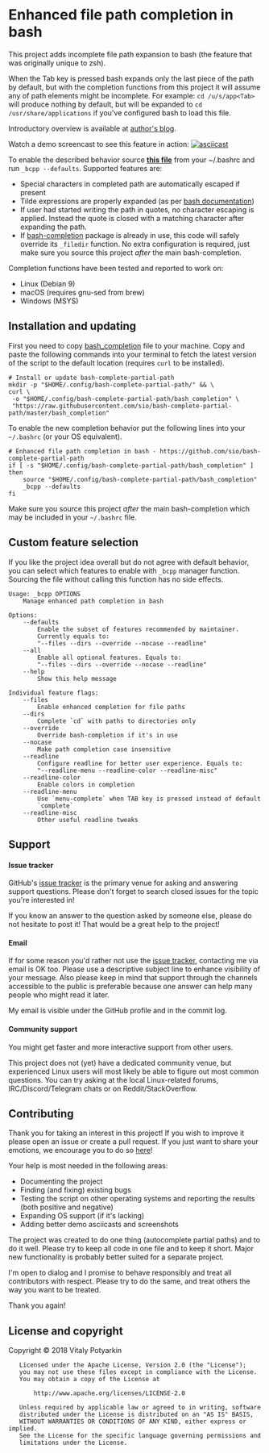 # Enhanced file path completion in bash

This project adds incomplete file path expansion to bash (the feature that was
originally unique to zsh).

When the Tab key is pressed bash expands only the last piece of the path by
default, but with the completion functions from this project it will assume any
of path elements might be incomplete. For example: `cd /u/s/app<Tab>` will
produce nothing by default, but will be expanded to `cd /usr/share/applications`
if you've configured bash to load this file.

Introductory overview is available at
[author's blog](https://potyarkin.ml/posts/2018/enhanced-file-path-completion-in-bash-like-in-zsh/).

Watch a demo screencast to see this feature in action:
[![asciicast](https://asciinema.org/a/0zhzOYbkF22pWLmbx1RHCYyqQ.png)](https://asciinema.org/a/0zhzOYbkF22pWLmbx1RHCYyqQ)

To enable the described behavior source [**this file**][main] from your
~/.bashrc and run `_bcpp --defaults`. Supported features are:

- Special characters in completed path are automatically escaped if present
- Tilde expressions are properly expanded (as per [bash documentation])
- If user had started writing the path in quotes, no character escaping is
  applied. Instead the quote is closed with a matching character after expanding
  the path.
- If [bash-completion] package is already in use, this code will safely override
  its `_filedir` function. No extra configuration is required, just make sure
  you source this project *after* the main bash-completion.

Completion functions have been tested and reported to work on:

- Linux (Debian 9)
- macOS (requires gnu-sed from brew)
- Windows (MSYS)


## Installation and updating

First you need to copy [bash_completion][main] file to your machine.  Copy and
paste the following commands into your terminal to fetch the latest version of
the script to the default location (requires `curl` to be installed).

```shell
# Install or update bash-complete-partial-path
mkdir -p "$HOME/.config/bash-complete-partial-path/" && \
curl \
 -o "$HOME/.config/bash-complete-partial-path/bash_completion" \
 "https://raw.githubusercontent.com/sio/bash-complete-partial-path/master/bash_completion"
```

To enable the new completion behavior put the following lines into your
`~/.bashrc` (or your OS equivalent).

```shell
# Enhanced file path completion in bash - https://github.com/sio/bash-complete-partial-path
if [ -s "$HOME/.config/bash-complete-partial-path/bash_completion" ]
then
    source "$HOME/.config/bash-complete-partial-path/bash_completion"
    _bcpp --defaults
fi
```

Make sure you source this project *after* the main bash-completion which may be
included in your  `~/.bashrc` file.

## Custom feature selection

If you like the project idea overall but do not agree with default behavior,
you can select which features to enable with `_bcpp` manager function. Sourcing
the file without calling this function has no side effects.

```
Usage: _bcpp OPTIONS
    Manage enhanced path completion in bash

Options:
    --defaults
        Enable the subset of features recommended by maintainer.
        Currently equals to:
        "--files --dirs --override --nocase --readline"
    --all
        Enable all optional features. Equals to:
        "--files --dirs --override --nocase --readline"
    --help
        Show this help message

Individual feature flags:
    --files
        Enable enhanced completion for file paths
    --dirs
        Complete `cd` with paths to directories only
    --override
        Override bash-completion if it's in use
    --nocase
        Make path completion case insensitive
    --readline
        Configure readline for better user experience. Equals to:
        "--readline-menu --readline-color --readline-misc"
    --readline-color
        Enable colors in completion
    --readline-menu
        Use `menu-complete` when TAB key is pressed instead of default
        `complete`
    --readline-misc
        Other useful readline tweaks
```


## Support

#### Issue tracker

GitHub's [issue tracker] is the primary venue for asking and answering support
questions. Please don't forget to search closed issues for the topic you're
interested in!

If you know an answer to the question asked by someone else, please do not
hesitate to post it! That would be a great help to the project!

#### Email

If for some reason you'd rather not use the [issue tracker], contacting me via
email is OK too. Please use a descriptive subject line to enhance visibility
of your message. Also please keep in mind that support through the channels
accessible to the public is preferable because one answer can help many people
who might read it later.

My email is visible under the GitHub profile and in the commit log.

#### Community support

You might get faster and more interactive support from other users.

This project does not (yet) have a dedicated community venue, but experienced
Linux users will most likely be able to figure out most common questions. You
can try asking at the local Linux-related forums, IRC/Discord/Telegram chats
or on Reddit/StackOverflow.


## Contributing

Thank you for taking an interest in this project! If you wish to improve it
please open an issue or create a pull request.
If you just want to share your emotions, we encourage you to do so
[here](https://github.com/sio/bash-complete-partial-path/issues/6)!

Your help is most needed in the following areas:

- Documenting the project
- Finding (and fixing) existing bugs
- Testing the script on other operating systems and reporting the results (both
  positive and negative)
- Expanding OS support (if it's lacking)
- Adding better demo asciicasts and screenshots

The project was created to do one thing (autocomplete partial paths) and to do
it well. Please try to keep all code in one file and to keep it short. Major new
functionality is probably better suited for a separate project.

I'm open to dialog and I promise to behave responsibly and treat all
contributors with respect. Please try to do the same, and treat others the way
you want to be treated.

Thank you again!


## License and copyright

Copyright © 2018 Vitaly Potyarkin

```
   Licensed under the Apache License, Version 2.0 (the "License");
   you may not use these files except in compliance with the License.
   You may obtain a copy of the License at

       http://www.apache.org/licenses/LICENSE-2.0

   Unless required by applicable law or agreed to in writing, software
   distributed under the License is distributed on an "AS IS" BASIS,
   WITHOUT WARRANTIES OR CONDITIONS OF ANY KIND, either express or implied.
   See the License for the specific language governing permissions and
   limitations under the License.
```

[bash-completion]: https://github.com/scop/bash-completion
[bash documentation]: https://www.gnu.org/software/bash/manual/html_node/Tilde-Expansion.html
[main]: bash_completion
[issue tracker]: https://github.com/sio/bash-complete-partial-path/issues
